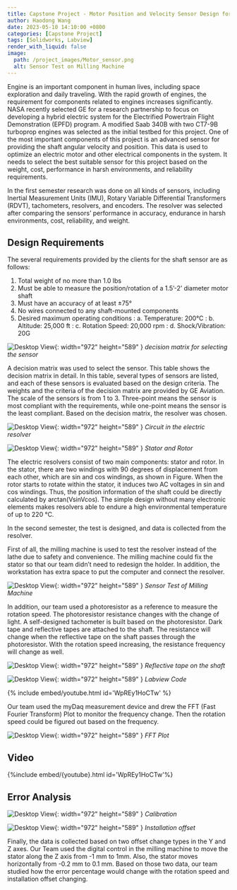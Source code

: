 ```yaml
---
title: Capstone Project - Motor Position and Velocity Sensor Design for GE Aviation
author: Haodong Wang
date: 2023-05-10 14:10:00 +0800
categories: [Capstone Project]
tags: [Solidworks, Labview]
render_with_liquid: false
image:
  path: /project_images/Motor_sensor.png
  alt: Sensor Test on Milling Machine
---
```



Engine is an important component in human lives, including space exploration and daily traveling. With the rapid growth of engines, the requirement for components related to engines increases significantly. NASA recently selected GE for a research partnership to focus on developing a hybrid electric system for the Electrified Powertrain Flight Demonstration (EPFD) program. A modified Saab 340B with two CT7-9B turboprop engines was selected as the initial testbed for this project. One of the most important components of this project is an advanced sensor for providing the shaft angular velocity and position. This data is used to optimize an electric motor and other electrical components in the system. It needs to select the best suitable sensor for this project based on the weight, cost, performance in harsh environments, and reliability requirements. 

In the first semester research was done on all kinds of sensors, including Inertial Measurement Units (IMU), Rotary Variable Differential Transformers (RDVT), tachometers, resolvers, and encoders. The resolver was selected after comparing the sensors’ performance in accuracy, endurance in harsh environments, cost, reliability, and weight. 

## Design Requirements 

The several requirements provided by the clients for the shaft sensor are as follows:

1. Total weight of no more than 1.0 lbs
2. Must be able to measure the position/rotation of a 1.5’-2’ diameter motor shaft
3. Must have an accuracy of at least ±75°
4. No wires connected to any shaft-mounted components
5. Desired maximum operating conditions
:  a. Temperature: 200°C
:  b. Altitude: 25,000 ft
:  c. Rotation Speed: 20,000 rpm
:  d. Shock/Vibration: 20G


![Desktop View](/project_images/capstone_project/Motor_Sensor1.png){: width="972" height="589" }
_decision matrix for selecting the sensor_

A decision matrix was used to select the sensor. This table shows the decision matrix in detail. In this table, several types of sensors are listed, and each of these sensors is evaluated based on the design criteria. The weights and the criteria of the decision matrix are provided by GE Aviation. The scale of the sensors is from 1 to 3. Three-point means the sensor is most compliant with the requirements, while one-point means the sensor is the least compliant. Based on the decision matrix, the resolver was chosen. 

![Desktop View](/project_images/capstone_project/circuit_resolver.png){: width="972" height="589" }
_Circuit in the electric resolver_

![Desktop View](/project_images/capstone_project/stator_rotor.png){: width="972" height="589" }
_Stator and Rotor_


The electric resolvers consist of two main components: stator and rotor. In the stator, there are two windings with 90 degrees of displacement from each other, which are sin and cos windings, as shown in Figure. When the rotor starts to rotate within the stator, it induces two AC voltages in sin and cos windings. Thus, the position information of the shaft could be directly calculated by arctan(VsinVcos). The simple design without many electronic elements makes resolvers able to endure a high environmental temperature of up to 220 °C. 


In the second semester, the test is designed, and data is collected from the resolver. 

First of all, the milling machine is used to test the resolver instead of the lathe due to safety and convenience. The milling machine could fix the stator so that our team didn’t need to redesign the holder. In addition, the workstation has extra space to put the computer and connect the resolver. 

![Desktop View](/project_images/Motor_sensor.png){: width="972" height="589" }
_Sensor Test of Milling Machine_


In addition, our team used a photoresistor as a reference to measure the rotation speed. The photoresistor resistance changes with the change of light. A self-designed tachometer is built based on the photoresistor. Dark tape and reflective tapes are attached to the shaft. The resistance will change when the reflective tape on the shaft passes through the photoresistor. With the rotation speed increasing, the resistance frequency will change as well. 

![Desktop View](/project_images/capstone_project/Reflective_tape_on_shaft.png){: width="972" height="589" }
_Reflective tape on the shaft_

![Desktop View](/project_images/capstone_project/Labview_code.png){: width="972" height="589" }
_Labview Code_


{% include embed/youtube.html id='WpREy1HoCTw' %}



Our team used the myDaq measurement device and drew the FFT (Fast Fourier Transform) Plot to monitor the frequency change. Then the rotation speed could be figured out based on the frequency. 

![Desktop View](/project_images/capstone_project/FFT_plot.png){: width="972" height="589" }
_FFT Plot_

## Video

{%include embed/{youtube}.html id='WpREy1HoCTw'%}

## Error Analysis

![Desktop View](/project_images/capstone_project/Calibration.png){: width="972" height="589" }
_Calibration_

![Desktop View](/project_images/capstone_project/Installation_offset.png){: width="972" height="589" }
_Installation offset_


Finally, the data is collected based on two offset change types in the Y and Z axes. Our Team used the digital control in the milling machine to move the stator along the Z axis from -1 mm to 1mm.  Also, the stator moves horizontally from -0.2 mm to 0.1 mm. Based on those two data, our team studied how the error percentage would change with the rotation speed and installation offset changing.
